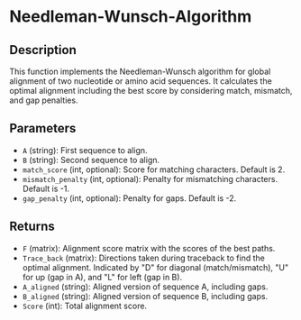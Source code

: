 # Needleman-Wunsch-Algorithm
## Description
This function implements the Needleman-Wunsch algorithm for global alignment of two nucleotide or amino acid sequences. It calculates the optimal alignment including the best score by considering match, mismatch, and gap penalties.

## Parameters
- `A` (string): First sequence to align.
- `B` (string): Second sequence to align.
- `match_score` (int, optional): Score for matching characters. Default is 2.
- `mismatch_penalty` (int, optional): Penalty for mismatching characters. Default is -1.
- `gap_penalty` (int, optional): Penalty for gaps. Default is -2.

## Returns
- `F` (matrix): Alignment score matrix with the scores of the best paths.
- `Trace_back` (matrix): Directions taken during traceback to find the optimal alignment. Indicated by "D" for diagonal (match/mismatch), "U" for up (gap in A), and "L" for left (gap in B).
- `A_aligned` (string): Aligned version of sequence A, including gaps.
- `B_aligned` (string): Aligned version of sequence B, including gaps.
- `Score` (int): Total alignment score.
